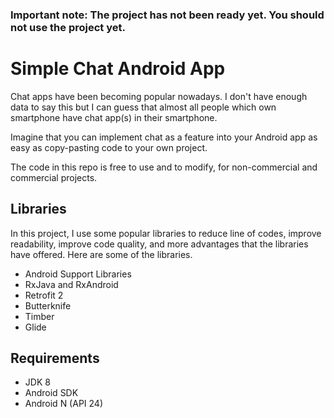 ### Important note: The project has not been ready yet. You should not use the project yet.

# Simple Chat Android App

Chat apps have been becoming popular nowadays. 
I don't have enough data to say this but I can guess that almost all people which own 
smartphone have chat app(s) in their smartphone.

Imagine that you can implement chat as a feature into your Android app as easy as 
copy-pasting code to your own project.

The code in this repo is free to use and to modify, for non-commercial and commercial projects.

## Libraries

In this project, I use some popular libraries to reduce line of codes, improve readability, improve code quality,
and more advantages that the libraries have offered. Here are some of the libraries.

- Android Support Libraries
- RxJava and RxAndroid
- Retrofit 2
- Butterknife
- Timber
- Glide

## Requirements

- JDK 8
- Android SDK
- Android N (API 24)

